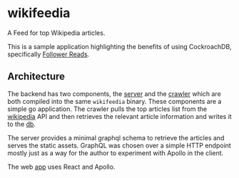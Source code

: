 # wikifeedia

A Feed for top Wikipedia articles.

This is a sample application highlighting the benefits of using CockroachDB,
specifically [Follower Reads](https://www.cockroachlabs.com/docs/v19.1/topology-follower-reads.html#main-content).

## Architecture

The backend has two components, the [server](./server) and the [crawler](./crawler) which are both compiled into the 
same `wikifeedia` binary. These components are a simple go application. The crawler pulls the top articles list from the 
[wikipedia](./wikipedia) API and then retrieves the relevant article information and writes it to the [db](./db).

The server provides a minimal graphql schema to retrieve the articles and serves the static assets. GraphQL was chosen over a simple HTTP endpoint mostly just as a way for the author to experiment with Apollo in the client.

The web [app](./app) uses React and Apollo.
